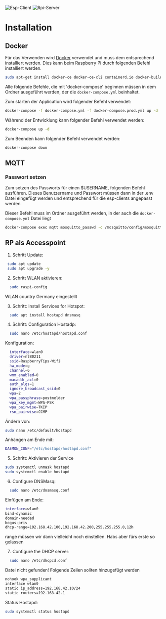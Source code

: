 ![Esp-Client](https://github.com/binsim/postmelder/actions/workflows/PlatformIO.yml/badge.svg)
![Rpi-Server](https://github.com/binsim/postmelder/actions/workflows/Node.yml/badge.svg)

# Installation

## Docker

Für das Verwenden wird [Docker](https://www.docker.com/products/docker-desktop/) verwendet und muss dem entsprechend installiert werden. Dies kann beim Raspberry Pi durch folgenden Befehl installiert werden.

```bash
sudo apt-get install docker-ce docker-ce-cli containerd.io docker-buildx-plugin docker-compose-plugin
```

Alle folgende Befehle, die mit 'docker-compose' beginnen müssen in dem Ordner ausgeführt werden, der die `docker-compose.yml` beinhaltet.

Zum starten der Application wird folgender Befehl verwendet:

```bash
docker-compose -f docker-compose.yml -f docker-compose.prod.yml up -d
```

Während der Entwicklung kann folgender Befehl verwendet werden:

```bash
docker-compose up -d
```

Zum Beenden kann folgender Befehl verwendet werden:

```bash
docker-compose down
```

## MQTT

### Passwort setzen

Zum setzen des Passworts für einen $USERNAME, folgenden Befehl ausführen. Dieses Benutzername und Passwort müssen dann in der .env Datei eingefügt werden und entsprechend für die esp-clients angepasst werden

Dieser Befehl muss im Ordner ausgeführt werden, in der auch die `docker-compose.yml` Datei liegt

```bash
docker-compose exec mqtt mosquitto_passwd -c /mosquitto/config/mosquitto.passwd $USERNAME
```

## RP als Accesspoint

1. Schritt Update:
```bash
 sudo apt update
 sudo apt upgrade -y
```

2. Schritt WLAN aktivieren:
```bash
  sudo raspi-config
```
WLAN country Germany eingestellt

3. Schritt: Install Services for Hotspot:
```bash
  sudo apt install hostapd dnsmasq
```

4. Schritt: Configuration Hostadp:
```bash
  sudo nano /etc/hostapd/hostapd.conf
```
Konfiguration:
```bash
  interface=wlan0
  driver=nl80211
  ssid=RaspberryTips-Wifi
  hw_mode=g
  channel=6
  wmm_enabled=0
  macaddr_acl=0
  auth_algs=1
  ignore_broadcast_ssid=0
  wpa=2
  wpa_passphrase=postmelder
  wpa_key_mgmt=WPA-PSK
  wpa_pairwise=TKIP
  rsn_pairwise=CCMP
```
Ändern von:
```bash
sudo nano /etc/default/hostapd
```
Anhängen am Ende mit:
```bash
DAEMON_CONF="/etc/hostapd/hostapd.conf"
```

5. Schritt: Aktivieren der Service
```bash
sudo systemctl unmask hostapd
sudo systemctl enable hostapd
```

6. Configure DNSMasq:
```bash
  sudo nano /etc/dnsmasq.conf
```
Einfügen am Ende:
```bash
interface=wlan0
bind-dynamic
domain-needed
bogus-priv
dhcp-range=192.168.42.100,192.168.42.200,255.255.255.0,12h
```
range müssen wir dann vielleicht noch einstellen. Habs aber fürs erste so gelassen

7. Configure the DHCP server:
```bash
  sudo nano /etc/dhcpcd.conf
```
Datei nicht gefunden! Folgende Zeilen sollten hinzugefügt werden
```bash
nohook wpa_supplicant
interface wlan0
static ip_address=192.168.42.10/24
static routers=192.168.42.1
```

Status Hostapd:
```bash
sudo systemctl status hostapd
```






